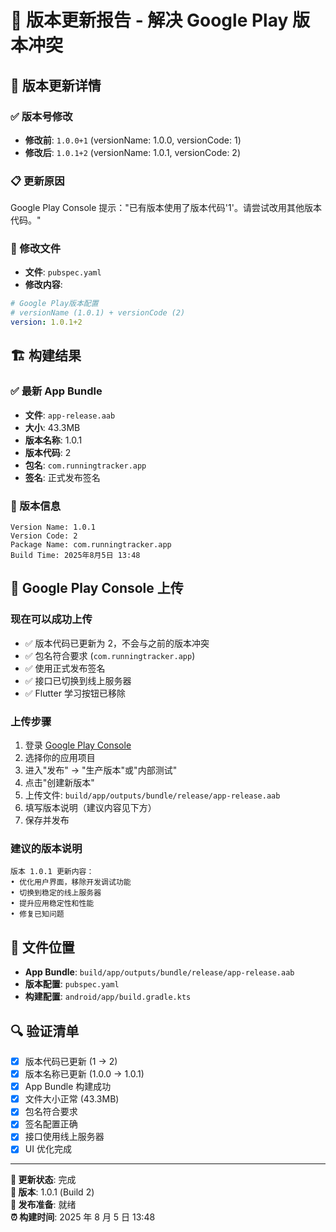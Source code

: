 # 📱 版本更新报告 - 解决 Google Play 版本冲突

## 🔄 版本更新详情

### ✅ 版本号修改

- **修改前**: `1.0.0+1` (versionName: 1.0.0, versionCode: 1)
- **修改后**: `1.0.1+2` (versionName: 1.0.1, versionCode: 2)

### 📋 更新原因

Google Play Console 提示："已有版本使用了版本代码'1'。请尝试改用其他版本代码。"

### 🔧 修改文件

- **文件**: `pubspec.yaml`
- **修改内容**:

```yaml
# Google Play版本配置
# versionName (1.0.1) + versionCode (2)
version: 1.0.1+2
```

## 🏗️ 构建结果

### ✅ 最新 App Bundle

- **文件**: `app-release.aab`
- **大小**: 43.3MB
- **版本名称**: 1.0.1
- **版本代码**: 2
- **包名**: `com.runningtracker.app`
- **签名**: 正式发布签名

### 📱 版本信息

```
Version Name: 1.0.1
Version Code: 2
Package Name: com.runningtracker.app
Build Time: 2025年8月5日 13:48
```

## 🚀 Google Play Console 上传

### 现在可以成功上传

- ✅ 版本代码已更新为 2，不会与之前的版本冲突
- ✅ 包名符合要求 (`com.runningtracker.app`)
- ✅ 使用正式发布签名
- ✅ 接口已切换到线上服务器
- ✅ Flutter 学习按钮已移除

### 上传步骤

1. 登录 [Google Play Console](https://play.google.com/console)
2. 选择你的应用项目
3. 进入"发布" → "生产版本"或"内部测试"
4. 点击"创建新版本"
5. 上传文件: `build/app/outputs/bundle/release/app-release.aab`
6. 填写版本说明（建议内容见下方）
7. 保存并发布

### 建议的版本说明

```
版本 1.0.1 更新内容：
• 优化用户界面，移除开发调试功能
• 切换到稳定的线上服务器
• 提升应用稳定性和性能
• 修复已知问题
```

## 📄 文件位置

- **App Bundle**: `build/app/outputs/bundle/release/app-release.aab`
- **版本配置**: `pubspec.yaml`
- **构建配置**: `android/app/build.gradle.kts`

## 🔍 验证清单

- [x] 版本代码已更新 (1 → 2)
- [x] 版本名称已更新 (1.0.0 → 1.0.1)
- [x] App Bundle 构建成功
- [x] 文件大小正常 (43.3MB)
- [x] 包名符合要求
- [x] 签名配置正确
- [x] 接口使用线上服务器
- [x] UI 优化完成

---

**🎯 更新状态**: 完成  
**📱 版本**: 1.0.1 (Build 2)  
**🚀 发布准备**: 就绪  
**⏰ 构建时间**: 2025 年 8 月 5 日 13:48
